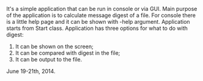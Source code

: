 It's a simple application that can be run in console or via GUI. Main purpose of the application is to calculate message digest of a file.
For console there is a little help page and it can be shown with -help argument. Application starts from Start class.
Application has three options for what to do with digest:
  1. It can be shown on the screen;
  2. It can be compared with digest in the file;
  3. It can be output to the file.
  
June 19-21th, 2014.
